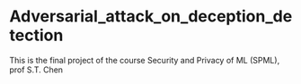 # Adversarial_attack_on_deception_detection
This is the final project of the course Security and Privacy of ML (SPML), prof S.T. Chen
